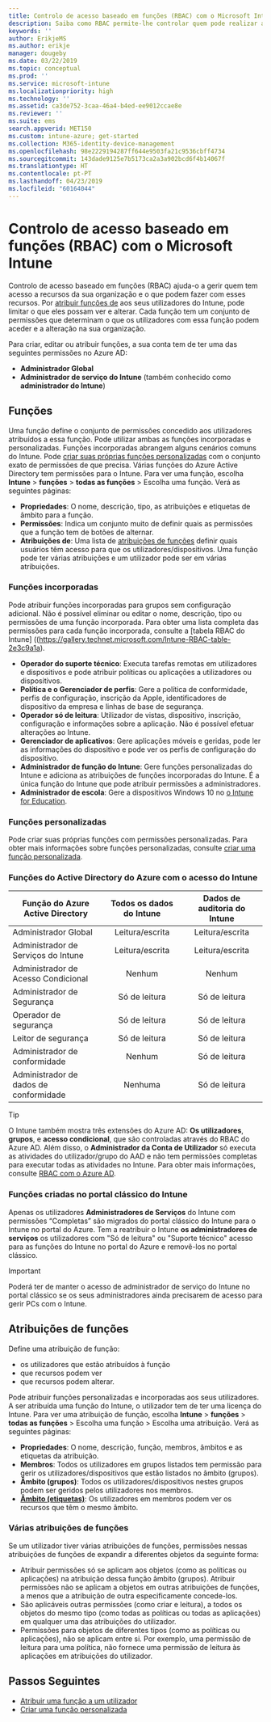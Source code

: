 ```yaml
---
title: Controlo de acesso baseado em funções (RBAC) com o Microsoft Intune
description: Saiba como RBAC permite-lhe controlar quem pode realizar ações e fazer alterações no Microsoft Intune.
keywords: ''
author: ErikjeMS
ms.author: erikje
manager: dougeby
ms.date: 03/22/2019
ms.topic: conceptual
ms.prod: ''
ms.service: microsoft-intune
ms.localizationpriority: high
ms.technology: ''
ms.assetid: ca3de752-3caa-46a4-b4ed-ee9012ccae8e
ms.reviewer: ''
ms.suite: ems
search.appverid: MET150
ms.custom: intune-azure; get-started
ms.collection: M365-identity-device-management
ms.openlocfilehash: 98e2229194287ff644e9503fa21c9536cbff4734
ms.sourcegitcommit: 143dade9125e7b5173ca2a3a902bcd6f4b14067f
ms.translationtype: HT
ms.contentlocale: pt-PT
ms.lasthandoff: 04/23/2019
ms.locfileid: "60164044"
---
```

# <a name="role-based-access-control-rbac-with-microsoft-intune"></a>Controlo de acesso baseado em funções (RBAC) com o Microsoft Intune

Controlo de acesso baseado em funções (RBAC) ajuda-o a gerir quem tem acesso a recursos da sua organização e o que podem fazer com esses recursos.  Por [atribuir funções de](assign-role.md) aos seus utilizadores do Intune, pode limitar o que eles possam ver e alterar. Cada função tem um conjunto de permissões que determinam o que os utilizadores com essa função podem aceder e a alteração na sua organização.

Para criar, editar ou atribuir funções, a sua conta tem de ter uma das seguintes permissões no Azure AD:
- **Administrador Global**
- **Administrador de serviço do Intune** (também conhecido como **administrador do Intune**)

## <a name="roles"></a>Funções
Uma função define o conjunto de permissões concedido aos utilizadores atribuídos a essa função.
Pode utilizar ambas as funções incorporadas e personalizadas. Funções incorporadas abrangem alguns cenários comuns do Intune. Pode [criar suas próprias funções personalizadas](create-custom-role.md) com o conjunto exato de permissões de que precisa. Várias funções do Azure Active Directory tem permissões para o Intune.
Para ver uma função, escolha **Intune** > **funções** > **todas as funções** > Escolha uma função. Verá as seguintes páginas:

-   **Propriedades**: O nome, descrição, tipo, as atribuições e etiquetas de âmbito para a função. 
-   **Permissões**: Indica um conjunto muito de definir quais as permissões que a função tem de botões de alternar.
-   **Atribuições de**: Uma lista de [atribuições de funções]( assign-role.md) definir quais usuários têm acesso para que os utilizadores/dispositivos. Uma função pode ter várias atribuições e um utilizador pode ser em várias atribuições.

### <a name="built-in-roles"></a>Funções incorporadas
Pode atribuir funções incorporadas para grupos sem configuração adicional. Não é possível eliminar ou editar o nome, descrição, tipo ou permissões de uma função incorporada. Para obter uma lista completa das permissões para cada função incorporada, consulte a [tabela RBAC do Intune] ((https://gallery.technet.microsoft.com/Intune-RBAC-table-2e3c9a1a).

- **Operador do suporte técnico**: Executa tarefas remotas em utilizadores e dispositivos e pode atribuir políticas ou aplicações a utilizadores ou dispositivos.
- **Política e o Gerenciador de perfis**: Gere a política de conformidade, perfis de configuração, inscrição da Apple, identificadores de dispositivo da empresa e linhas de base de segurança.
- **Operador só de leitura**: Utilizador de vistas, dispositivo, inscrição, configuração e informações sobre a aplicação. Não é possível efetuar alterações ao Intune.
- **Gerenciador de aplicativos**: Gere aplicações móveis e geridas, pode ler as informações do dispositivo e pode ver os perfis de configuração do dispositivo.
- **Administrador de função do Intune**: Gere funções personalizadas do Intune e adiciona as atribuições de funções incorporadas do Intune. É a única função do Intune que pode atribuir permissões a administradores.
- **Administrador de escola**: Gere a dispositivos Windows 10 no [o Intune for Education](introduction-intune-education.md).

### <a name="custom-roles"></a>Funções personalizadas
Pode criar suas próprias funções com permissões personalizadas. Para obter mais informações sobre funções personalizadas, consulte [criar uma função personalizada](create-custom-role.md).

### <a name="azure-active-directory-roles-with-intune-access"></a>Funções do Active Directory do Azure com o acesso do Intune
| Função do Azure Active Directory | Todos os dados do Intune | Dados de auditoria do Intune |
| --- | :---: | :---: |
| Administrador Global | Leitura/escrita | Leitura/escrita |
| Administrador de Serviços do Intune | Leitura/escrita | Leitura/escrita |
| Administrador de Acesso Condicional | Nenhum | Nenhum |
| Administrador de Segurança | Só de leitura | Só de leitura |
| Operador de segurança | Só de leitura | Só de leitura |
| Leitor de segurança | Só de leitura | Só de leitura |
| Administrador de conformidade | Nenhum | Só de leitura |
| Administrador de dados de conformidade | Nenhuma | Só de leitura |

> [!TIP]
> O Intune também mostra três extensões do Azure AD: **Os utilizadores**, **grupos**, e **acesso condicional**, que são controladas através do RBAC do Azure AD. Além disso, o **Administrador da Conta de Utilizador** só executa as atividades do utilizador/grupo do AAD e não tem permissões completas para executar todas as atividades no Intune. Para obter mais informações, consulte [RBAC com o Azure AD](https://docs.microsoft.com/azure/active-directory/active-directory-assign-admin-roles).
### <a name="roles-created-in-the-intune-classic-portal"></a>Funções criadas no portal clássico do Intune
Apenas os utilizadores **Administradores de Serviços** do Intune com permissões “Completas” são migrados do portal clássico do Intune para o Intune no portal do Azure. Tem a reatribuir o Intune **os administradores de serviços** os utilizadores com "Só de leitura" ou "Suporte técnico" acesso para as funções do Intune no portal do Azure e removê-los no portal clássico.
> [!IMPORTANT]
> Poderá ter de manter o acesso de administrador de serviço do Intune no portal clássico se os seus administradores ainda precisarem de acesso para gerir PCs com o Intune.

## <a name="role-assignments"></a>Atribuições de funções
Define uma atribuição de função:

- os utilizadores que estão atribuídos à função
- que recursos podem ver
- que recursos podem alterar.

Pode atribuir funções personalizadas e incorporadas aos seus utilizadores. A ser atribuída uma função do Intune, o utilizador tem de ter uma licença do Intune.
Para ver uma atribuição de função, escolha **Intune** > **funções** > **todas as funções** > Escolha uma função > Escolha uma atribuição. Verá as seguintes páginas:

-   **Propriedades**: O nome, descrição, função, membros, âmbitos e as etiquetas da atribuição.
-   **Membros**: Todos os utilizadores em grupos listados tem permissão para gerir os utilizadores/dispositivos que estão listados no âmbito (grupos).
-   **Âmbito (grupos)**: Todos os utilizadores/dispositivos nestes grupos podem ser geridos pelos utilizadores nos membros.
-   **[Âmbito (etiquetas)](scope-tags.md)**: Os utilizadores em membros podem ver os recursos que têm o mesmo âmbito.

### <a name="multiple-role-assignments"></a>Várias atribuições de funções
Se um utilizador tiver várias atribuições de funções, permissões nessas atribuições de funções de expandir a diferentes objetos da seguinte forma:

- Atribuir permissões só se aplicam aos objetos (como as políticas ou aplicações) na atribuição dessa função âmbito (grupos). Atribuir permissões não se aplicam a objetos em outras atribuições de funções, a menos que a atribuição de outra especificamente concede-los.
- São aplicáveis outras permissões (como criar e leitura), a todos os objetos do mesmo tipo (como todas as políticas ou todas as aplicações) em qualquer uma das atribuições do utilizador.
- Permissões para objetos de diferentes tipos (como as políticas ou aplicações), não se aplicam entre si. Por exemplo, uma permissão de leitura para uma política, não fornece uma permissão de leitura às aplicações em atribuições do utilizador.

## <a name="next-steps"></a>Passos Seguintes
- [Atribuir uma função a um utilizador](assign-role.md)
- [Criar uma função personalizada](create-custom-role.md)

